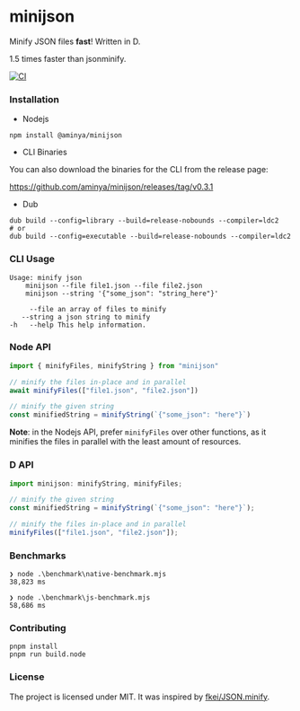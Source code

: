 # minijson

Minify JSON files **fast**! Written in D.

1.5 times faster than jsonminify.

[![CI](https://github.com/aminya/minijson/actions/workflows/CI.yml/badge.svg)](https://github.com/aminya/minijson/actions/workflows/CI.yml)

### Installation

- Nodejs

```
npm install @aminya/minijson
```

- CLI Binaries

You can also download the binaries for the CLI from the release page:

https://github.com/aminya/minijson/releases/tag/v0.3.1

- Dub

```
dub build --config=library --build=release-nobounds --compiler=ldc2
# or
dub build --config=executable --build=release-nobounds --compiler=ldc2
```

### CLI Usage

```
Usage: minify json
    minijson --file file1.json --file file2.json
    minijson --string '{"some_json": "string_here"}'

     --file an array of files to minify
   --string a json string to minify
-h   --help This help information.
```

### Node API

```js
import { minifyFiles, minifyString } from "minijson"

// minify the files in-place and in parallel
await minifyFiles(["file1.json", "file2.json"])

// minify the given string
const minifiedString = minifyString(`{"some_json": "here"}`)
```

**Note**: in the Nodejs API, prefer `minifyFiles` over other functions, as it minifies the files in parallel with the least amount of resources.

### D API

```js
import minijson: minifyString, minifyFiles;

// minify the given string
const minifiedString = minifyString(`{"some_json": "here"}`);

// minify the files in-place and in parallel
minifyFiles(["file1.json", "file2.json"]);
```

### Benchmarks

```
❯ node .\benchmark\native-benchmark.mjs
38,823 ms

❯ node .\benchmark\js-benchmark.mjs
58,686 ms
```

### Contributing

```
pnpm install
pnpm run build.node
```

### License

The project is licensed under MIT. It was inspired by [fkei/JSON.minify](https://github.com/fkei/JSON.minify).
